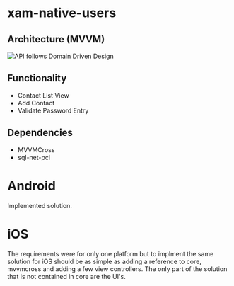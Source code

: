 # xam-native-users

## Architecture (MVVM)

![API follows Domain Driven Design](http://www.newdesignfile.com/postpic/2011/07/iphone-contacts-app-icon_190593.jpg)

## Functionality

- Contact List View
- Add Contact
- Validate Password Entry

## Dependencies

- MVVMCross
- sql-net-pcl

# Android

Implemented solution.

# iOS

The requirements were for only one platform but to implment the same solution for iOS should be as simple as adding a reference to core, mvvmcross and adding a few view controllers. The only part of the solution that is not contained in core are the UI's.




